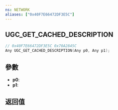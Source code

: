 ```yaml
---
ns: NETWORK
aliases: ["0x40F7E66472DF3E5C"]
---
```

## UGC_GET_CACHED_DESCRIPTION

```c
// 0x40F7E66472DF3E5C 0x70A2845C
Any UGC_GET_CACHED_DESCRIPTION(Any p0, Any p1);
```

## 參數
* **p0**: 
* **p1**: 

## 返回值
